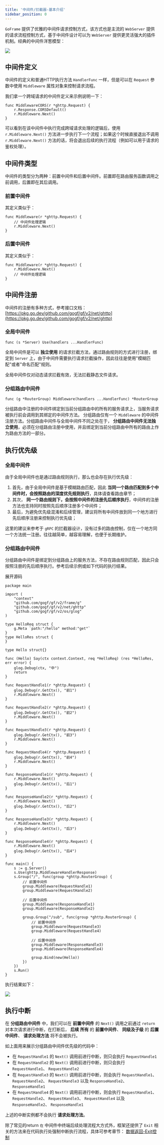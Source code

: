 ```yaml
---
title: '中间件/拦截器-基本介绍'
sidebar_position: 0
---
```


`GoFrame` 提供了优雅的中间件请求控制方式，该方式也是主流的 `WebServer` 提供的请求流程控制方式，基于中间件设计可以为 `WebServer` 提供更灵活强大的插件机制。经典的中间件洋葱模型：

![](/markdown/7ca77c5d5552b0e56a9a142d5c01148b.png)

## 中间件定义

中间件的定义和普通HTTP执行方法 `HandlerFunc` 一样，但是可以在 `Request` 参数中使用 `Middleware` 属性对象来控制请求流程。

我们拿一个跨域请求的中间件定义来示例说明一下：

```
func MiddlewareCORS(r *ghttp.Request) {
	r.Response.CORSDefault()
	r.Middleware.Next()
}
```

可以看到在该中间件中执行完成跨域请求处理的逻辑后，使用 `r.Middleware.Next()` 方法进一步执行下一个流程；如果这个时候直接退出不调用 `r.Middleware.Next()` 方法的话，将会退出后续的执行流程（例如可以用于请求的鉴权处理）。

## 中间件类型

中间件的类型分为两种：前置中间件和后置中间件。前置即在路由服务函数调用之前调用，后置即在其后调用。

### 前置中间件

其定义类似于：

```
func Middleware(r *ghttp.Request) {
	// 中间件处理逻辑
	r.Middleware.Next()
}
```

### 后置中间件

其定义类似于：

```
func Middleware(r *ghttp.Request) {
	r.Middleware.Next()
	// 中间件处理逻辑
}
```

## 中间件注册

中间件的注册有多种方式，参考接口文档： [https://pkg.go.dev/github.com/gogf/gf/v2/net/ghttp](https://pkg.go.dev/github.com/gogf/gf/v2/net/ghttp)

### 全局中间件

```
func (s *Server) Use(handlers ...HandlerFunc)
```

全局中间件是可以 **独立使用** 的请求拦截方法，通过路由规则的方式进行注册，绑定到 `Server` 上，由于中间件需要执行请求拦截操作，因此往往是使用"模糊匹配"或者"命名匹配"规则。

全局中间件仅对动态请求拦截有效，无法拦截静态文件请求。

### 分组路由中间件

```
func (g *RouterGroup) Middleware(handlers ...HandlerFunc) *RouterGroup
```

分组路由中注册的中间件绑定到当前分组路由中的所有的服务请求上，当服务请求被执行前会调用到其绑定的中间件方法。 分组路由仅有一个 `Middleware` 的中间件注册方法。分组路由中间件与全局中间件不同之处在于， **分组路由中间件无法独立使用**，必须在分组路由注册中使用，并且绑定到当前分组路由中所有的路由上作为路由方法的一部分。

## 执行优先级

### 全局中间件

由于全局中间件也是通过路由规则执行，那么也会存在执行优先级：

1. 首先，由于全局中间件是基于模糊路由匹配，因此 **当同一个路由匹配到多个中间件时，会按照路由的深度优先规则执行**，具体请查看路由章节；
2. 其次， **同一个路由规则下，会按照中间件的注册先后顺序执行**，中间件的注册方法也支持同时按照先后顺序注册多个中间件；
3. 最后，为避免优先级混淆和后续管理，建议将所有中间件放到同一个地方进行先后顺序注册来控制执行优先级；

这里的建议来参考于 `gRPC` 的拦截器设计，没有过多的路由控制，仅在一个地方同一个方法统一注册。往往越简单，越容易理解，也便于长期维护。

### 分组路由中间件

分组路由中间件是绑定到分组路由上的服务方法，不存在路由规则匹配，因此只会按照注册的先后顺序执行。参考后续示例或如下代码的执行结果。

展开源码

```
package main

import (
	"context"
	"github.com/gogf/gf/v2/frame/g"
	"github.com/gogf/gf/v2/net/ghttp"
	"github.com/gogf/gf/v2/os/glog"
)

type HelloReq struct {
	g.Meta `path:"/hello" method:"get"`
}
type HelloRes struct {
}

type Hello struct{}

func (Hello) Say(ctx context.Context, req *HelloReq) (res *HelloRes, err error) {
	glog.Debug(ctx, "中")
	return
}

func RequestHandle1(r *ghttp.Request) {
	glog.Debug(r.GetCtx(), "前1")
	r.Middleware.Next()
}

func RequestHandle2(r *ghttp.Request) {
	glog.Debug(r.GetCtx(), "前2")
	r.Middleware.Next()
}

func RequestHandle3(r *ghttp.Request) {
	glog.Debug(r.GetCtx(), "前3")
	r.Middleware.Next()
}

func RequestHandle4(r *ghttp.Request) {
	glog.Debug(r.GetCtx(), "前4")
	r.Middleware.Next()
}

func ResponseHandle1(r *ghttp.Request) {
	r.Middleware.Next()
	glog.Debug(r.GetCtx(), "后1")
}

func ResponseHandle2(r *ghttp.Request) {
	r.Middleware.Next()
	glog.Debug(r.GetCtx(), "后2")
}

func ResponseHandle3(r *ghttp.Request) {
	r.Middleware.Next()
	glog.Debug(r.GetCtx(), "后3")
}

func ResponseHandle4(r *ghttp.Request) {
	r.Middleware.Next()
	glog.Debug(r.GetCtx(), "后4")
}

func main() {
	s := g.Server()
	s.Use(ghttp.MiddlewareHandlerResponse)
	s.Group("/", func(group *ghttp.RouterGroup) {
		// 前置中间件
		group.Middleware(RequestHandle1)
		group.Middleware(RequestHandle2)

		// 后置中间件
		group.Middleware(ResponseHandle1)
		group.Middleware(ResponseHandle2)

		group.Group("/sub", func(group *ghttp.RouterGroup) {
			// 前置中间件
			group.Middleware(RequestHandle3)
			group.Middleware(RequestHandle4)

			// 后置中间件
			group.Middleware(ResponseHandle3)
			group.Middleware(ResponseHandle4)

			group.Bind(new(Hello))
		})
	})
	s.Run()
}
```

执行结果如下：

![](/markdown/4da7a2b4e8ee0b66e4b21d409e5960a5.png)

## 执行中断

在 **分组路由中间件** 中，我们可以在 **前置中间件** 的 `Next()` 调用之前通过 `return` 对本次请求进行中断，在打断后， **后续** **所有** 的 **前置中间件**、 **同级及子级** 的 **后置中间件**、 **请求处理方法** 将不会被执行。

如上面用来展示分组路由中间件优先级的代码中：

- 在 `RequestHandle1` 的 `Next()` 调用前进行中断，则只会执行 `RequestHandle1`
- 在 `RequestHandle2` 的 `Next()` 调用前进行中断，则只会执行 `RequestHandle1`、 `RequestHandle2`
- 在 `RequestHandle3` 的 `Next()` 调用前进行中断，则会执行 `RequestHandle1`、 `RequestHandle2`、 `RequestHandle3` 以及 `ResponseHandle2`、 `ResponseHandle1`
- 在 `RequestHandle4` 的 `Next()` 调用前进行中断，则会执行 `RequestHandle1`、 `RequestHandle2`、 `RequestHandle3`、 `RequestHandle4` 以及 `ResponseHandle2`、 `ResponseHandle1`

上述的中断实例都不会执行 **请求处理方法**。

除了常见的return `在` 中间件中终端后续处理流程大方式外，框架还提供了 `Exit` 相关的方法来在代码执行处强制中断执行流程，具体可参考章节： [数据返回-Exit控制](/docs/WEB服务开发/数据返回/数据返回-Exit控制)